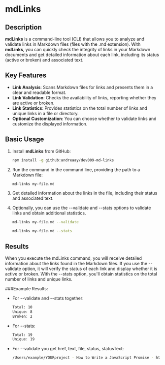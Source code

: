 # mdLinks

## Description

**mdLinks** is a command-line tool (CLI) that allows you to analyze and validate links in Markdown files (files with the .md extension). With **mdLinks**, you can quickly check the integrity of links in your Markdown documents and get detailed information about each link, including its status (active or broken) and associated text.

## Key Features

- **Link Analysis**: Scans Markdown files for links and presents them in a clear and readable format.
- **Link Validation**: Checks the availability of links, reporting whether they are active or broken.
- **Link Statistics**: Provides statistics on the total number of links and unique links in a file or directory.
- **Optional Customization**: You can choose whether to validate links and customize the displayed information.

## Basic Usage

1. Install **mdLinks** from GitHub:

   ```bash
   npm install -g github:andreaay/dev009-md-links

2. Run the command in the command line, providing the path to a Markdown file:

   ```bash
   md-links my-file.md

3. Get detailed information about the links in the file, including their status and associated text.

4. Optionally, you can use the --validate and --stats options to validate links and obtain additional statistics.

   ```bash
   md-links my-file.md --validate
   
   md-links my-file.md --stats

## Results

When you execute the mdLinks command, you will receive detailed information about the links found in the Markdown files.
If you use the --validate option, it will verify the status of each link and display whether it is active or broken.
With the --stats option, you'll obtain statistics on the total number of links and unique links.

###Example Results:

* For --validate and --stats together:

    ```bash
    Total: 10
    Unique: 8
    Broken: 2

* For --stats: 

    ```bash
    Total: 19
    Unique: 19


* For --validate  you get href, text, file, status, statusText:
  
    ```bash
    /Users/example/YOURproject - How to Write a JavaScript Promise - https://www.freecodecamp.org - ok - 200


  





